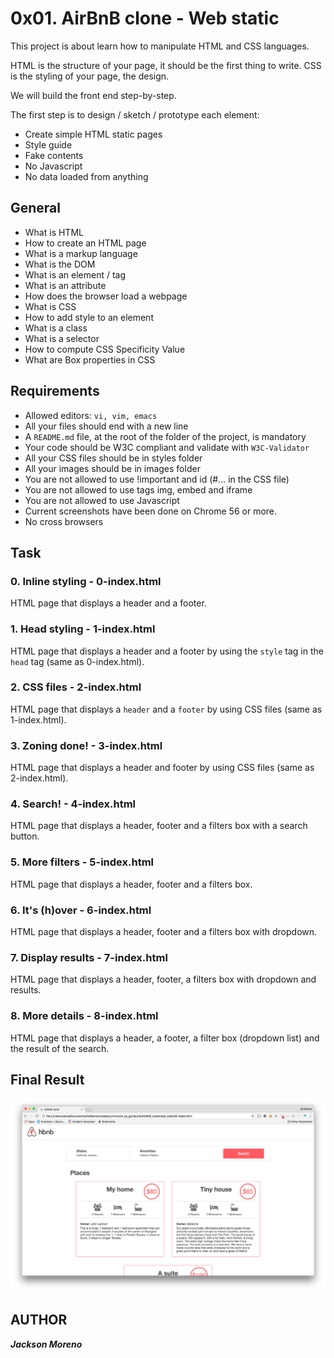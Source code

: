 # 0x01. AirBnB clone - Web static
This project is about learn how to manipulate HTML and CSS languages.

HTML is the structure of your page, it should be the first thing to write.
CSS is the styling of your page, the design.

We will build the front end step-by-step.

The first step is to design / sketch / prototype each element:

+ Create simple HTML static pages
+ Style guide
+ Fake contents
+ No Javascript
+ No data loaded from anything

## General
+ What is HTML
+ How to create an HTML page
+ What is a markup language
+ What is the DOM
+ What is an element / tag
+ What is an attribute
+ How does the browser load a webpage
+ What is CSS
+ How to add style to an element
+ What is a class
+ What is a selector
+ How to compute CSS Specificity Value
+ What are Box properties in CSS

## Requirements
+ Allowed editors: `vi, vim, emacs`
+ All your files should end with a new line
+ A `README.md` file, at the root of the folder of the project, is mandatory
+ Your code should be W3C compliant and validate with `W3C-Validator`
+ All your CSS files should be in styles folder
+ All your images should be in images folder
+ You are not allowed to use !important and id (#... in the CSS file)
+ You are not allowed to use tags img, embed and iframe
+ You are not allowed to use Javascript
+ Current screenshots have been done on Chrome 56 or more.
+ No cross browsers

## Task

### 0. Inline styling - 0-index.html
HTML page that displays a header and a footer.

### 1. Head styling - 1-index.html
HTML page that displays a header and a footer by using the `style` tag in the `head` tag (same as 0-index.html).

### 2. CSS files - 2-index.html
HTML page that displays a `header` and a `footer` by using CSS files (same as 1-index.html).

### 3. Zoning done! - 3-index.html
HTML page that displays a header and footer by using CSS files (same as 2-index.html).

### 4. Search! - 4-index.html
HTML page that displays a header, footer and a filters box with a search button.

### 5. More filters - 5-index.html
HTML page that displays a header, footer and a filters box.

### 6. It's (h)over - 6-index.html
HTML page that displays a header, footer and a filters box with dropdown.

### 7. Display results - 7-index.html
HTML page that displays a header, footer, a filters box with dropdown and results.

### 8. More details - 8-index.html
HTML page that displays a header, a footer, a filter box (dropdown list) and the result of the search.

## Final Result
![Final Result](8-index.png "AirBnB clone - Web static")

## AUTHOR
**_Jackson Moreno_**
